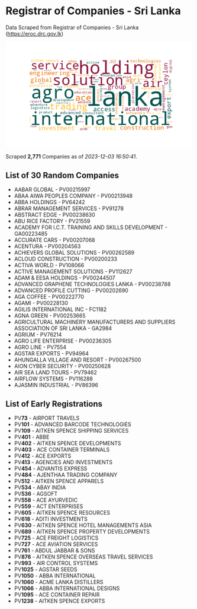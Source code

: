 # Registrar of Companies - Sri Lanka

Data Scraped from Registrar of Companies - Sri Lanka (https://eroc.drc.gov.lk)

![word-cloud](data/word_cloud.png)

Scraped **2,771** Companies as of *2023-12-03 16:50:41*.

## List of 30 Random Companies

* AABAR GLOBAL - PV00215997
* ABAA AIWA PEOPLES COMPANY - PV00213948
* ABBA HOLDINGS - PV64242
* ABRAR MANAGEMENT SERVICES - PV91278
* ABSTRACT EDGE - PV00238630
* ABU RICE FACTORY - PV21559
* ACADEMY FOR I.C.T. TRAINING AND SKILLS DEVELOPMENT - GA00223485
* ACCURATE CARS - PV00207068
* ACENTURA - PV00204563
* ACHIEVERS GLOBAL SOLUTIONS - PV00262589
* ACLOUD CONSTRUCTION - PV00200233
* ACTIVA WORLD - PV108066
* ACTIVE MANAGEMENT SOLUTIONS - PV112627
* ADAM & EESA HOLDINGS - PV00244507
* ADVANCED GRAPHENE TECHNOLOGIES LANKA - PV00238788
* ADVANCED PROFILE CUTTING - PV00202690
* AGA COFFEE - PV00222770
* AGAMI - PV00228130
* AGILIS INTERNATIONAL INC - FC1182
* AGNA GREEN - PV00253665
* AGRICULTURAL MACHINERY MANUFACTURERS AND SUPPLIERS ASSOCIATION OF SRI LANKA - GA2984
* AGRIUM - PV76214
* AGRO LIFE ENTERPRISE - PV00236305
* AGRO LINE - PV7554
* AGSTAR EXPORTS - PV94964
* AHUNGALLA VILLAGE AND RESORT - PV00267500
* AION CYBER SECURITY - PV00250628
* AIR SEA LAND TOURS - PV79462
* AIRFLOW SYSTEMS - PV116288
* AJASMIN INDUSTRIAL - PV86396

## List of Early Registrations

* PV**73** - AIRPORT TRAVELS 
* PV**101** - ADVANCED BARCODE TECHNOLOGIES 
* PV**109** - AITKEN SPENCE SHIPPING SERVICES 
* PV**401** - ABBE 
* PV**402** - AITKEN SPENCE DEVELOPMENTS 
* PV**403** - ACE CONTAINER TERMINALS 
* PV**412** - ACE EXPORTS 
* PV**413** - AGENCIES AND INVESTMENTS 
* PV**454** - ADVANTIS EXPRESS 
* PV**484** - AJENTHAA TRADING COMPANY 
* PV**512** - AITKEN SPENCE APPARELS 
* PV**534** - ABAY INDIA 
* PV**536** - AGSOFT 
* PV**558** - ACE AYURVEDIC 
* PV**559** - ACT ENTERPRISES 
* PV**605** - AITKEN SPENCE RESOURCES 
* PV**618** - ADITI INVESTMENTS 
* PV**630** - AITKEN SPENCE HOTEL  MANAGEMENTS ASIA 
* PV**689** - AITKEN SPENCE PROPERTY DEVELOPMENTS 
* PV**725** - ACE FREIGHT LOGISTICS 
* PV**727** - ACE AVIATION SERVICES 
* PV**761** - ABDUL JABBAR & SONS 
* PV**876** - AITKEN SPENCE OVERSEAS TRAVEL SERVICES 
* PV**993** - AIR CONTROL SYSTEMS 
* PV**1025** - AGSTAR SEEDS 
* PV**1050** - ABBA INTERNATIONAL 
* PV**1060** - ACME LANKA DISTILLERS 
* PV**1066** - ABBA INTERNATIONAL DESIGNS 
* PV**1095** - ACE CONTAINER REPAIR 
* PV**1238** - AITKEN SPENCE EXPORTS 